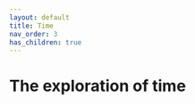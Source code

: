 ```yaml
---
layout: default
title: Time
nav_order: 3
has_children: true
---
```


# The exploration of time